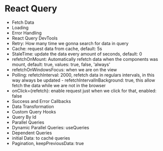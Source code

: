 # React Query

- Fetch Data
- Loading
- Error Handling
- React Query DevTools
- Retry: How many time we gonna search for data in query
- Cache: request data from cache, default: 5s
- StaleTime: update the data every amount of seconds, default: 0
- refetchOnMount: Automatically refetch data when the components was mount, default: true, values: true, false, 'always'
- refetchOnWindowsFocus: when we are on the view
- Polling: refetchInterval: 2000, refetch data in regulars intervals, in this way always be updated - refetchIntervalInBackground: true, this allow fetch the data while we are not in the browser
- onClick={refetch}: enable request just when we click for that, enabled: false
- Success and Error Callbacks
- Data Transformation
- Custom Query Hooks
- Query By Id
- Parallel Queries
- Dynamic Parallel Queries: useQueries
- Dependent Queries
- initial Data: to caché queries
- Pagination, keepPreviousData: true
